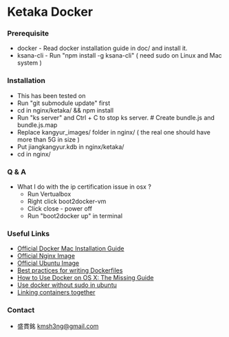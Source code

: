 # Ketaka Docker #

### Prerequisite ###

* docker - Read docker installation guide in doc/ and install it.
* ksana-cli - Run "npm install -g ksana-cli" ( need sudo on Linux and Mac system )

### Installation ###

* This has been tested on
* Run "git submodule update" first
* cd in nginx/ketaka/ && npm install
* Run "ks server" and Ctrl + C to stop ks server. # Create bundle.js and bundle.js.map
* Replace kangyur\_images/ folder in nginx/ ( the real one should have more than 5G in size )
* Put jiangkangyur.kdb in nginx/ketaka/
* cd in nginx/

### Q & A ###

* What I do with the ip certification issue in osx ?
  - Run Vertualbox
  - Right click boot2docker-vm
  - Click close - power off
  - Run "boot2docker up" in terminal


### Useful Links ###

* [Official Docker Mac Installation Guide](https://docs.docker.com/installation/mac/)
* [Official Nginx Image](https://registry.hub.docker.com/_/nginx/)
* [Official Ubuntu Image](https://registry.hub.docker.com/_/ubuntu/)
* [Best practices for writing Dockerfiles](https://docs.docker.com/articles/dockerfile_best-practices/)
* [How to Use Docker on OS X: The Missing Guide](http://viget.com/extend/how-to-use-docker-on-os-x-the-missing-guide)
* [Use docker without sudo in ubuntu](http://askubuntu.com/questions/477551/how-can-i-use-docker-without-sudo)
* [Linking containers together](https://docs.docker.com/userguide/dockerlinks/)

### Contact ###

* 盛貫銘 kmsh3ng@gmail.com
